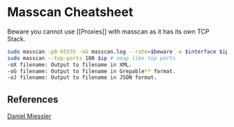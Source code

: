 # Masscan Cheatsheet

Beware you cannot use [[Proxies]] with masscan as it has its own TCP Stack.

```bash
sudo masscan -p0-65535 -oG masscan.log --rate=$beware -e $interface $ip/cidr
sudo masscan --top-ports 100 $ip # nmap like top ports
-oX filename: Output to filename in XML.
-oG filename: Output to filename in Grepable** format.
-oJ filename: Output to filename in JSON format.

```


## References

[Daniel Miessler](https://danielmiessler.com/study/masscan/)